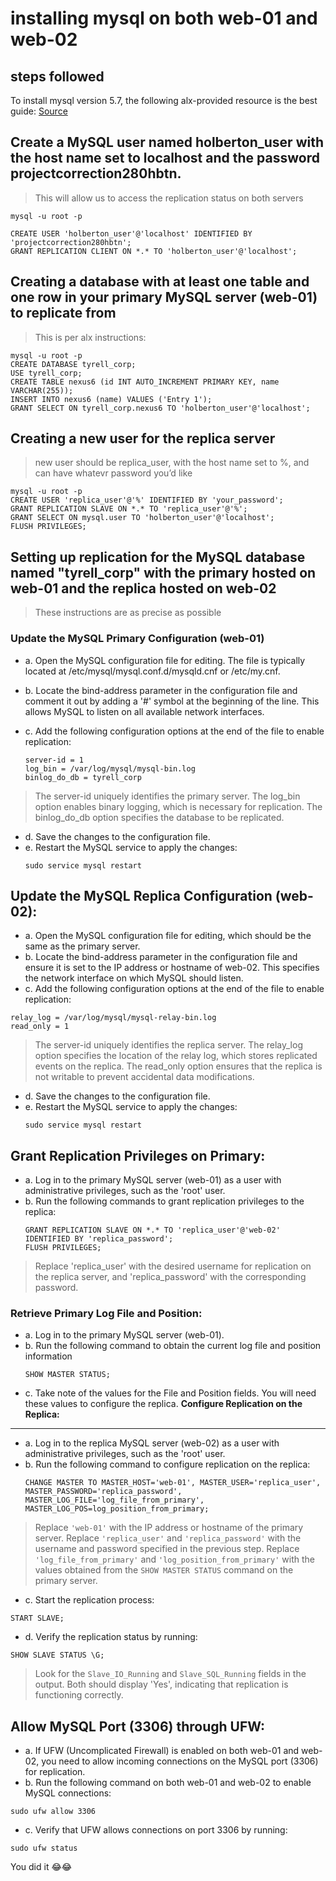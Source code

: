 # installing mysql on both web-01 and web-02

## steps followed

To install mysql version 5.7, the following alx-provided resource is the best guide:
[Source](https://intranet.alxswe.com/concepts/100002)

## Create a MySQL user named holberton_user  with the host name set to localhost and the password projectcorrection280hbtn. 
> This will allow us to access the replication status on both servers

```
mysql -u root -p

CREATE USER 'holberton_user'@'localhost' IDENTIFIED BY 'projectcorrection280hbtn';
GRANT REPLICATION CLIENT ON *.* TO 'holberton_user'@'localhost';
```

## Creating a database with at least one table and one row in your primary MySQL server (web-01) to replicate from
> This is per alx instructions:

```
mysql -u root -p
CREATE DATABASE tyrell_corp;
USE tyrell_corp;
CREATE TABLE nexus6 (id INT AUTO_INCREMENT PRIMARY KEY, name VARCHAR(255));
INSERT INTO nexus6 (name) VALUES ('Entry 1');
GRANT SELECT ON tyrell_corp.nexus6 TO 'holberton_user'@'localhost';
```

## Creating a new user for the replica server
> new user should be replica_user, with the host name set to %, and can have whatevr password you’d like

```
mysql -u root -p
CREATE USER 'replica_user'@'%' IDENTIFIED BY 'your_password';
GRANT REPLICATION SLAVE ON *.* TO 'replica_user'@'%';
GRANT SELECT ON mysql.user TO 'holberton_user'@'localhost';
FLUSH PRIVILEGES;
```

## Setting up replication for the MySQL database named "tyrell_corp" with the primary hosted on web-01 and the replica hosted on web-02
> These instructions are as precise as possible

### Update the MySQL Primary Configuration (web-01)

- a. Open the MySQL configuration file for editing. The file is typically located at /etc/mysql/mysql.conf.d/mysqld.cnf or /etc/my.cnf.
- b. Locate the bind-address parameter in the configuration file and comment it out by adding a '#' symbol at the beginning of the line. This allows MySQL to listen on all available network interfaces.
- c. Add the following configuration options at the end of the file to enable replication:
   
   ``` 
   server-id = 1
   log_bin = /var/log/mysql/mysql-bin.log
   binlog_do_db = tyrell_corp 
   ```
> The server-id uniquely identifies the primary server. The log_bin option enables binary logging, which is necessary for replication. The binlog_do_db option specifies the database to be replicated.
- d. Save the changes to the configuration file.
- e. Restart the MySQL service to apply the changes:
  ```
  sudo service mysql restart
  ```
  
**Update the MySQL Replica Configuration (web-02):**
---
- a. Open the MySQL configuration file for editing, which should be the same as the primary server.
- b. Locate the bind-address parameter in the configuration file and ensure it is set to the IP address or hostname of web-02. This specifies the network interface on which MySQL should listen.
- c. Add the following configuration options at the end of the file to enable replication:
 ```server-id = 2
 relay_log = /var/log/mysql/mysql-relay-bin.log
 read_only = 1
 ```       
> The server-id uniquely identifies the replica server. The relay_log option specifies the location of the relay log, which stores replicated events on the replica. The read_only option ensures that the replica is not writable to prevent accidental data modifications.
- d. Save the changes to the configuration file.
- e. Restart the MySQL service to apply the changes:  
   ```
   sudo service mysql restart
   ```     
**Grant Replication Privileges on Primary:**
---
- a. Log in to the primary MySQL server (web-01) as a user with administrative privileges, such as the 'root' user.
- b. Run the following commands to grant replication privileges to the replica:    
  ```
  GRANT REPLICATION SLAVE ON *.* TO 'replica_user'@'web-02' IDENTIFIED BY 'replica_password';
  FLUSH PRIVILEGES;
  ```    
>  Replace 'replica_user' with the desired username for replication on the replica server, and 'replica_password' with the corresponding password.
### Retrieve Primary Log File and Position: 
- a. Log in to the primary MySQL server (web-01).
- b. Run the following command to obtain the current log file and position information   
   ```
   SHOW MASTER STATUS;
   ```     
- c. Take note of the values for the File and Position fields. You will need these values to configure the replica.
**Configure Replication on the Replica:**
---
- a. Log in to the replica MySQL server (web-02) as a user with administrative privileges, such as the 'root' user.
- b. Run the following command to configure replication on the replica:
  ```
  CHANGE MASTER TO MASTER_HOST='web-01', MASTER_USER='replica_user', MASTER_PASSWORD='replica_password', MASTER_LOG_FILE='log_file_from_primary',
  MASTER_LOG_POS=log_position_from_primary; 
  ```
> Replace `'web-01'` with the IP address or hostname of the primary server. Replace `'replica_user'` and `'replica_password'` with the username and password specified in the previous step. Replace `'log_file_from_primary'` and `'log_position_from_primary'` with the values obtained from the `SHOW MASTER STATUS` command on the primary server.
- c. Start the replication process:
```
START SLAVE;
```
- d. Verify the replication status by running:
```
SHOW SLAVE STATUS \G;
```
> Look for the `Slave_IO_Running` and `Slave_SQL_Running` fields in the output. Both should display 'Yes', indicating that replication is functioning correctly.

**Allow MySQL Port (3306) through UFW:**
---
- a. If UFW (Uncomplicated Firewall) is enabled on both web-01 and web-02, you need to allow incoming connections on the MySQL port (3306) for replication.
- b. Run the following command on both web-01 and web-02 to enable MySQL connections:
```
sudo ufw allow 3306
```
- c. Verify that UFW allows connections on port 3306 by running:
```
sudo ufw status
```
You did it 😂😂
